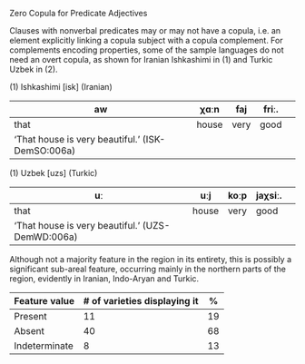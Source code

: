 Zero Copula for Predicate Adjectives

Clauses with nonverbal predicates may or may not have a copula, i.e. an
element explicitly linking a copula subject with a copula complement.
For complements encoding properties, some of the sample languages do not
need an overt copula, as shown for Iranian Ishkashimi in ‎(1) and Turkic
Uzbek in ‎(2).

(1) <span id="_Ref531867975" class="anchor"></span>Ishkashimi
    \[isk\] (Iranian)

| aw                                               | χɑːn  | faj  | friː. |     |
|--------------------------------------------------|-------|------|-------|-----|
| that                                             | house | very | good  |     |
| ‘That house is very beautiful.’ (ISK-DemSO:006a) |

(1) <span id="_Ref12434196" class="anchor"></span>Uzbek \[uzs\] (Turkic)

| uː                                               | uːj   | koːp | jaχsiː. |     |
|--------------------------------------------------|-------|------|---------|-----|
| that                                             | house | very | good    |     |
| ‘That house is very beautiful.’ (UZS-DemWD:006a) |

Although not a majority feature in the region in its entirety, this is
possibly a significant sub-areal feature, occurring mainly in the
northern parts of the region, evidently in Iranian, Indo-Aryan and
Turkic.

| Feature value | \# of varieties displaying it | %   |
|---------------|-------------------------------|-----|
| Present       | 11                            | 19  |
| Absent        | 40                            | 68  |
| Indeterminate | 8                             | 13  |



